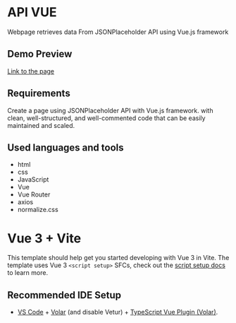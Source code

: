 # API VUE

Webpage retrieves data From JSONPlaceholder API using Vue.js framework

## Demo Preview

[Link to the page](https://apiplaceholder-vue-elkanaria.netlify.app/)

## Requirements

Create a page using JSONPlaceholder API with Vue.js framework. with clean, well-structured, and well-commented code that can be easily maintained and scaled.

## Used languages and tools

- html
- css
- JavaScript
- Vue
- Vue Router
- axios
- normalize.css

# Vue 3 + Vite

This template should help get you started developing with Vue 3 in Vite. The template uses Vue 3 `<script setup>` SFCs, check out the [script setup docs](https://v3.vuejs.org/api/sfc-script-setup.html#sfc-script-setup) to learn more.

## Recommended IDE Setup

- [VS Code](https://code.visualstudio.com/) + [Volar](https://marketplace.visualstudio.com/items?itemName=Vue.volar) (and disable Vetur) + [TypeScript Vue Plugin (Volar)](https://marketplace.visualstudio.com/items?itemName=Vue.vscode-typescript-vue-plugin).
